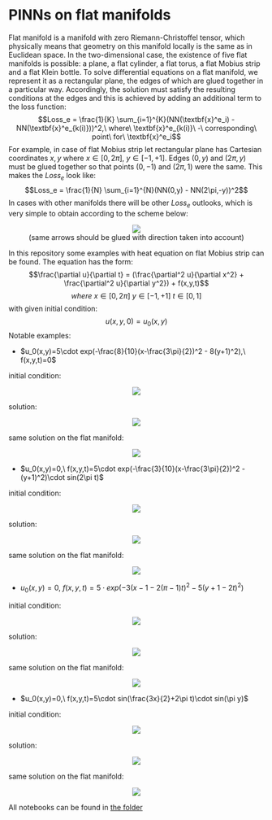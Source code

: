 # PINNs on flat manifolds
Flat manifold is a manifold with zero Riemann-Christoffel tensor, which physically means that geometry on this manifold locally is the same as in Euclidean space. In the two-dimensional case, the existence of five flat manifolds is possible: a plane, a flat cylinder, a flat torus, a flat Mobius strip and a flat Klein bottle.
To solve differential equations on a flat manifold, we represent it as a rectangular plane, the edges of which are glued together in a particular way. Accordingly, the solution must satisfy the resulting conditions at the edges and this is achieved by adding an additional term to the loss function:
$$Loss_e = \frac{1}{K} \sum_{i=1}^{K}(NN(\textbf{x}^e_i) - NN(\textbf{x}^e_{k(i)}))^2,\ where\ \textbf{x}^e_{k(i)}\ -\ corresponding\ point\ for\ \textbf{x}^e_i$$
For example, in case of flat Mobius strip let rectangular plane has Cartesian coordinates $x,y$ where $x \in [0,2\pi],\ y \in [-1,+1]$. Edges $(0,y)$ and $(2\pi,y)$ must be glued together so that points $(0,-1)$ and $(2\pi,1)$ were the same. This makes the $Loss_e$ look like:
$$Loss_e = \frac{1}{N} \sum_{i=1}^{N}(NN(0,y) - NN(2\pi,-y))^2$$
In cases with other manifolds there will be other $Loss_e$ outlooks, which is very simple to obtain according to the scheme below:  

<p align="center"><img src="https://github.com/mikhakuv/PINNs-on-flat-manifolds/blob/main/scheme.png"><br><caption>(same arrows should be glued with direction taken into account)</caption></p>  


In this repository some examples with heat equation on flat Mobius strip can be found. The equation has the form:  
$$\frac{\partial u}{\partial t} = (\frac{\partial^2 u}{\partial x^2} + \frac{\partial^2 u}{\partial y^2}) + f(x,y,t)$$
$$where\ x\in [0,2\pi]\ y\in [-1,+1]\ t\in [0,1]$$
with given initial condition:  
$$u(x,y,0) = u_0(x,y)$$
Notable examples:  
* $u_0(x,y)=5\cdot exp(-\frac{8}{10}(x-\frac{3\pi}{2})^2 - 8(y+1)^2),\ f(x,y,t)=0$

initial condition:
<p align="center"><img src="https://github.com/mikhakuv/PINNs-on-flat-manifolds/blob/main/conditions/u_0_exp1.png"></p>  

solution:
<p align="center"><img src="https://github.com/mikhakuv/PINNs-on-flat-manifolds/blob/main/results/u_pred_exp1.gif"></p>  

same solution on the flat manifold:
<p align="center"><img src="https://github.com/mikhakuv/PINNs-on-flat-manifolds/blob/main/results/u_pred_surface_exp1.gif"></p>  

* $u_0(x,y)=0,\ f(x,y,t)=5\cdot exp(-\frac{3}{10}(x-\frac{3\pi}{2})^2 - (y+1)^2)\cdot sin(2\pi t)$

initial condition:
<p align="center"><img src="https://github.com/mikhakuv/PINNs-on-flat-manifolds/blob/main/conditions/u_0_exp2.png"></p>  

solution:
<p align="center"><img src="https://github.com/mikhakuv/PINNs-on-flat-manifolds/blob/main/results/u_pred_exp2.gif"></p>  

same solution on the flat manifold:
<p align="center"><img src="https://github.com/mikhakuv/PINNs-on-flat-manifolds/blob/main/results/u_pred_surface_exp2.gif"></p>  

* $u_0(x,y)=0,\ f(x,y,t)=5\cdot exp(-3(x-1-2(\pi-1)t)^2-5(y+1-2t)^2)$

initial condition:
<p align="center"><img src="https://github.com/mikhakuv/PINNs-on-flat-manifolds/blob/main/conditions/u_0_exp4.png"></p>  

solution:
<p align="center"><img src="https://github.com/mikhakuv/PINNs-on-flat-manifolds/blob/main/results/u_pred_exp4.gif"></p>  

same solution on the flat manifold:
<p align="center"><img src="https://github.com/mikhakuv/PINNs-on-flat-manifolds/blob/main/results/u_pred_surface_exp4.gif"></p>  

* $u_0(x,y)=0,\ f(x,y,t)=5\cdot sin(\frac{3x}{2}+2\pi t)\cdot sin(\pi y)$

initial condition:
<p align="center"><img src="https://github.com/mikhakuv/PINNs-on-flat-manifolds/blob/main/conditions/u_0_exp5.png"></p>  

solution:
<p align="center"><img src="https://github.com/mikhakuv/PINNs-on-flat-manifolds/blob/main/results/u_pred_exp5.gif"></p>  

same solution on the flat manifold:
<p align="center"><img src="https://github.com/mikhakuv/PINNs-on-flat-manifolds/blob/main/results/u_pred_surface_exp5.gif"></p>  

All notebooks can be found in [the folder](https://github.com/mikhakuv/PINNs-on-flat-manifolds/tree/main/notebooks)
